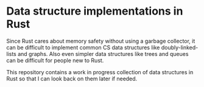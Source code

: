 Data structure implementations in Rust
======================================

Since Rust cares about memory safety without using a garbage collector, it
can be difficult to implement common CS data structures like doubly-linked-lists
and graphs. Also even simpler data structures like trees and queues can be difficult
for people new to Rust.

This repository contains a work in progress collection of data structures in Rust
so that I can look back on them later if needed.
